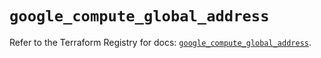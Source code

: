 # `google_compute_global_address`

Refer to the Terraform Registry for docs: [`google_compute_global_address`](https://registry.terraform.io/providers/hashicorp/google/5.30.0/docs/resources/compute_global_address).
